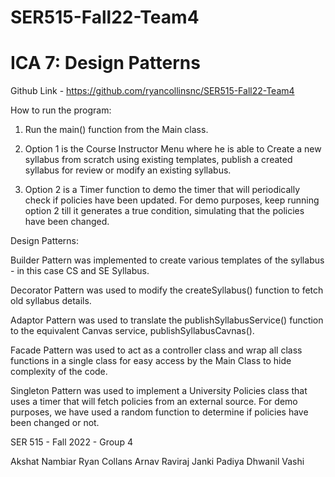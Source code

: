 # SER515-Fall22-Team4
# ICA 7: Design Patterns

Github Link - https://github.com/ryancollinsnc/SER515-Fall22-Team4

How to run the program:

1) Run the main() function from the Main class.

2) Option 1 is the Course Instructor Menu where he is able to Create a new syllabus from scratch using existing templates, publish a created syllabus for review or modify an existing syllabus.

3) Option 2 is a Timer function to demo the timer that will periodically check if policies have been updated. For demo purposes, keep running option 2 till it generates a true condition, simulating that the policies have been changed.



Design Patterns:

Builder Pattern was implemented to create various templates of the syllabus - in this case CS and SE Syllabus.

Decorator Pattern was used to modify the createSyllabus() function to fetch old syllabus details.

Adaptor Pattern was used to translate the publishSyllabusService() function to the equivalent Canvas service, publishSyllabusCavnas().

Facade Pattern was used to act as a controller class and wrap all class functions in a single class for easy access by the Main Class to hide complexity of the code.

Singleton Pattern was used to implement a University Policies class that uses a timer that will fetch policies from an external source. For demo purposes, we have used a random function to determine if policies have been changed or not.



SER 515 - Fall 2022 - Group 4

Akshat Nambiar
Ryan Collans
Arnav Raviraj
Janki Padiya
Dhwanil Vashi
